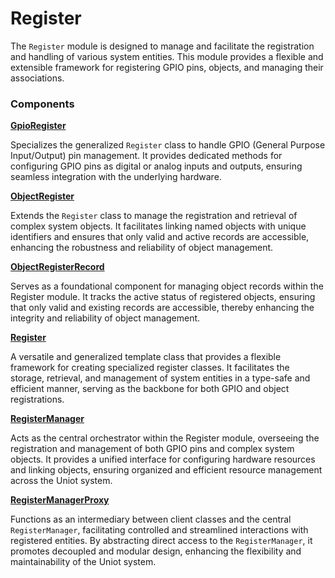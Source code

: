# Register

The `Register` module is designed to manage and facilitate the registration and handling of various system entities. This module provides a flexible and extensible framework for registering GPIO pins, objects, and managing their associations.

### Components

[**GpioRegister**](gpioregister.md)

Specializes the generalized `Register` class to handle GPIO (General Purpose Input/Output) pin management. It provides dedicated methods for configuring GPIO pins as digital or analog inputs and outputs, ensuring seamless integration with the underlying hardware.

[**ObjectRegister**](objectregister.md)

Extends the `Register` class to manage the registration and retrieval of complex system objects. It facilitates linking named objects with unique identifiers and ensures that only valid and active records are accessible, enhancing the robustness and reliability of object management.

[**ObjectRegisterRecord**](objectregisterrecord.md)

Serves as a foundational component for managing object records within the Register module. It tracks the active status of registered objects, ensuring that only valid and existing records are accessible, thereby enhancing the integrity and reliability of object management.

[**Register**](register.md)

A versatile and generalized template class that provides a flexible framework for creating specialized register classes. It facilitates the storage, retrieval, and management of system entities in a type-safe and efficient manner, serving as the backbone for both GPIO and object registrations.

[**RegisterManager**](registermanager.md)

Acts as the central orchestrator within the Register module, overseeing the registration and management of both GPIO pins and complex system objects. It provides a unified interface for configuring hardware resources and linking objects, ensuring organized and efficient resource management across the Uniot system.

[**RegisterManagerProxy**](registermanagerproxy.md)

Functions as an intermediary between client classes and the central `RegisterManager`, facilitating controlled and streamlined interactions with registered entities. By abstracting direct access to the `RegisterManager`, it promotes decoupled and modular design, enhancing the flexibility and maintainability of the Uniot system.
